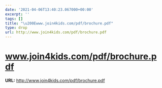 ```yaml
---
date: '2021-04-06T13:40:23.067000+00:00'
excerpt: ''
tags: []
title: "\u200Ewww.join4kids.com/pdf/brochure.pdf"
type: drop
url: http://www.join4kids.com/pdf/brochure.pdf
---
```


# ‎www.join4kids.com/pdf/brochure.pdf

**URL:** http://www.join4kids.com/pdf/brochure.pdf

